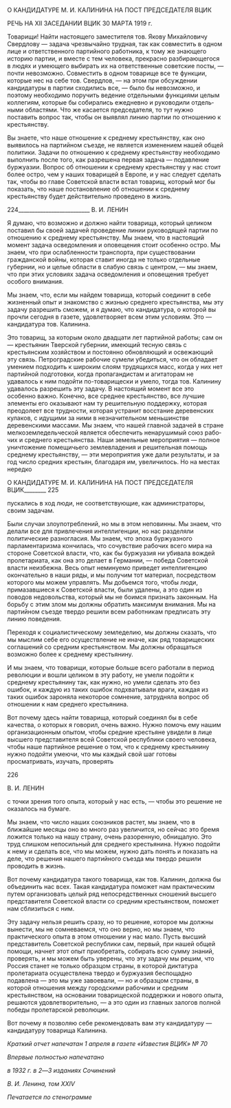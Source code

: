 О КАНДИДАТУРЕ M. И. КАЛИНИНА НА ПОСТ ПРЕДСЕДАТЕЛЯ ВЦИК

РЕЧЬ НА XII ЗАСЕДАНИИ ВЦИК 30 МАРТА 1919 г.

Товарищи! Найти настоящего заместителя тов. Якову Михайловичу Свердлову — задача чрезвычайно трудная, так как совместить в одном лице и ответственного пар­тийного работника, к тому же знающего историю партии, и вместе с тем человека, пре­красно разбирающегося в людях и умеющего выбирать их на ответственные советские посты, — почти невозможно. Совместить в одном товарище все те функции, которые нес на себе тов. Свердлов, — на этом при обсуждении кандидатуры в партии сходились все, — было бы невозможно, и поэтому необходимо поручить ведение отдельными функциями целым коллегиям, которые бы собирались ежедневно и руководили отдель­ными областями. Что же касается председателя, то тут нужно поставить вопрос так, чтобы он выявлял линию партии по отношению к крестьянству.

Вы знаете, что наше отношение к среднему крестьянству, как оно выявилось на пар­тийном съезде, не является изменением нашей общей политики. Задачи по отношению к среднему крестьянству необходимо выполнить после того, как разрешена первая за­дача — подавление буржуазии. Вопрос об отношении к среднему крестьянству у нас стоит более остро, чем у наших товарищей в Европе, и у нас следует сделать так, чтобы во главе Советской власти встал товарищ, который мог бы показать, что наше поста­новление об отношении к среднему крестьянству будет действительно проведено в жизнь.

  

224__________________________ В. И. ЛЕНИН

Я думаю, что возможно и должно найти товарища, который целиком поставил бы своей задачей проведение линии руководящей партии по отношению к среднему кре­стьянству. Мы знаем, что в настоящий момент задача осведомления и оповещения сто­ит особенно остро. Мы знаем, что при ослабленности транспорта, при существовании гражданской войны, которая ставит иногда не только отдельные губернии, но и целые области в слабую связь с центром, — мы знаем, что при этих условиях задача осведом­ления и оповещения требует особого внимания.

Мы знаем, что, если мы найдем товарища, который соединит в себе жизненный опыт и знакомство с жизнью среднего крестьянства, мы эту задачу разрешить сможем, и я думаю, что кандидатура, о которой вы прочли сегодня в газете, удовлетворяет всем этим условиям. Это — кандидатура тов. Калинина.

Это товарищ, за которым около двадцати лет партийной работы; сам он — крестья­нин Тверской губернии, имеющий тесную связь с крестьянским хозяйством и постоян­но обновляющий и освежающий эту связь. Петроградские рабочие сумели убедиться, что он обладает умением подходить к широким слоям трудящихся масс, когда у них нет партийной подготовки, когда пропагандистам и агитаторам не удавалось к ним по­дойти по-товарищески и умело, тогда тов. Калинину удавалось разрешить эту задачу. В настоящий момент все это особенно важно. Конечно, все среднее крестьянство, все лучшие элементы его оказывают нам ту решительную поддержку, которая преодолеет все трудности, которая устранит восстание деревенских кулаков, с идущими за ними в незначительном меньшинстве деревенскими массами. Мы знаем, что нашей главной задачей в стране мелкоземледельческой является обеспечить ненарушимый союз рабо­чих и среднего крестьянства. Наши земельные мероприятия — полное уничтожение помещичьего землевладения и решительная помощь среднему крестьянству, — эти ме­роприятия уже дали результаты, и за год число средних крестьян, благодаря им, увели­чилось. Но на местах нередко

  

О КАНДИДАТУРЕ M. И. КАЛИНИНА НА ПОСТ ПРЕДСЕДАТЕЛЯ ВЦИК________ 225

пускались в ход люди, не соответствующие, как администраторы, своим задачам.

Были случаи злоупотреблений, но мы в этом неповинны. Мы знаем, что делали все для привлечения интеллигенции, но нас разделяли политические разногласия. Мы зна­ем, что эпоха буржуазного парламентаризма кончилась, что сочувствие рабочих всего мира на стороне Советской власти, что, как бы буржуазия ни убивала вождей пролета­риата, как она это делает в Германии, — победа Советской власти неизбежна. Весь опыт неминуемо приведет интеллигенцию окончательно в наши ряды, и мы получим тот материал, посредством которого мы можем управлять. Мы добьемся того, чтобы люди, примазавшиеся к Советской власти, были удалены, а это один из поводов недо­вольства, который мы не боимся признать законным. На борьбу с этим злом мы долж­ны обратить максимум внимания. Мы на партийном съезде твердо решили всем работ­никам предписать эту линию поведения.

Переходя к социалистическому земледелию, мы должны сказать, что мы мыслим се­бе его осуществление не иначе, как ряд товарищеских соглашений со средним кресть­янством. Мы должны обращаться возможно более к среднему крестьянину.

И мы знаем, что товарищи, которые больше всего работали в период революции и вошли целиком в эту работу, не умели подойти к среднему крестьянину так, как нужно, но умели сделать это без ошибок, и каждую из таких ошибок подхватывали враги, каж­дая из таких ошибок зароняла некоторое сомнение, затрудняла вопрос об отношении к нам среднего крестьянина.

Вот почему здесь найти товарища, который соединял бы в себе качества, о которых я говорил, очень важно. Нужно помочь ему нашим организационным опытом, чтобы средние крестьяне увидели в лице высшего представителя всей Советской республики своего человека, чтобы наше партийное решение о том, что к среднему крестьянину нужно подойти умеючи, что мы каждый свой шаг готовы просматривать, изучать, про­верять

  

226

  

В. И. ЛЕНИН

  

с точки зрения того опыта, который у нас есть, — чтобы это решение не оказалось на бумаге.

Мы знаем, что число наших союзников растет, мы знаем, что в ближайшие месяцы оно во много раз увеличится, но сейчас это бремя ложится только на нашу страну, очень разоренную, обнищалую. Это труд слишком непосильный для среднего крестья­нина. Нужно подойти к нему и сделать все, что мы можем, нужно дать понять и пока­зать на деле, что решения нашего партийного съезда мы твердо решили проводить в жизнь.

Вот почему кандидатура такого товарища, как тов. Калинин, должна бы объединить нас всех. Такая кандидатура поможет нам практическим путем организовать целый ряд непосредственных сношений высшего представителя Советской власти со средним крестьянством, поможет нам сблизиться с ним.

Эту задачу нельзя решить сразу, но то решение, которое мы должны вынести, мы не сомневаемся, что оно верно, но мы знаем, что практического опыта в этом отношении у нас мало. Пусть высший представитель Советской республики сам, первый, при нашей общей помощи, начнет этот опыт приобретать, собирать всю сумму знаний, проверять, и мы можем быть уверены, что эту задачу мы решим, что Россия станет не только об­разцом страны, в которой диктатура пролетариата осуществлена твердо и буржуазия беспощадно подавлена — это мы уже завоевали, — но и образцом страны, в которой отношения между городскими рабочими и средним крестьянством, на основании това­рищеской поддержки и нового опыта, решаются удовлетворительно, — а это один из главных залогов полной победы пролетарской революции.

Вот почему я позволяю себе рекомендовать вам эту кандидатуру — кандидатуру то­варища Калинина.

  

_Краткий отчет напечатан 1 апреля в газете «Известия ВЦИК» № 70_

_Впервые полностью напечатано_

_в 1932 г. в 2_—_3 изданиях Сочинений_

_В. И. Ленина, том_ _XXIV_

  

_Печатается по стенограмме_